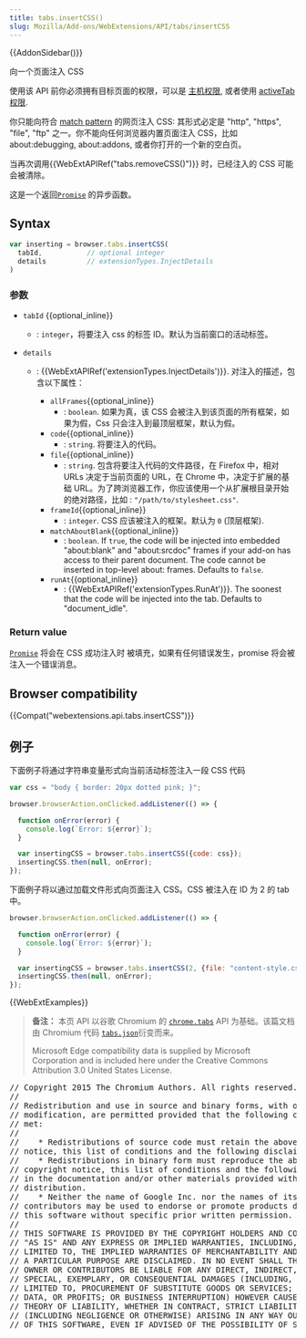 ```yaml
---
title: tabs.insertCSS()
slug: Mozilla/Add-ons/WebExtensions/API/tabs/insertCSS
---
```

{{AddonSidebar()}}

向一个页面注入 CSS

使用该 API 前你必须拥有目标页面的权限，可以是 [主机权限](/zh-CN/Add-ons/WebExtensions/manifest.json/permissions#Host_permissions), 或者使用 [activeTab 权限](/zh-CN/Add-ons/WebExtensions/manifest.json/permissions#activeTab_permission).

你只能向符合 [match pattern](/zh-CN/docs/Mozilla/Add-ons/WebExtensions/Match_patterns) 的网页注入 CSS: 其形式必定是 "http", "https", "file", "ftp" 之一。你不能向任何浏览器内置页面注入 CSS，比如 about:debugging, about:addons, 或者你打开的一个新的空白页。

当再次调用{{WebExtAPIRef("tabs.removeCSS()")}} 时，已经注入的 CSS 可能会被清除。

这是一个返回[`Promise`](/zh-CN/docs/Web/JavaScript/Reference/Global_Objects/Promise) 的异步函数。

## Syntax

```js
var inserting = browser.tabs.insertCSS(
  tabId,           // optional integer
  details          // extensionTypes.InjectDetails
)
```

### 参数

- `tabId` {{optional_inline}}
  - : `integer`，将要注入 css 的标签 ID。默认为当前窗口的活动标签。
- `details`

  - : {{WebExtAPIRef('extensionTypes.InjectDetails')}}. 对注入的描述，包含以下属性：

    - `allFrames`{{optional_inline}}
      - : `boolean`. 如果为真，该 CSS 会被注入到该页面的所有框架，如果为假，Css 只会注入到最顶层框架，默认为假。
    - `code`{{optional_inline}}
      - : `string`. 将要注入的代码。
    - `file`{{optional_inline}}
      - : `string`. 包含将要注入代码的文件路径，在 Firefox 中，相对 URLs 决定于当前页面的 URL，在 Chrome 中，决定于扩展的基础 URL。为了跨浏览器工作，你应该使用一个从扩展根目录开始的绝对路径，比如 : `"/path/to/stylesheet.css"`.
    - `frameId`{{optional_inline}}
      - : `integer`. CSS 应该被注入的框架。默认为 `0` (顶层框架).
    - `matchAboutBlank`{{optional_inline}}
      - : `boolean`. If `true`, the code will be injected into embedded "about:blank" and "about:srcdoc" frames if your add-on has access to their parent document. The code cannot be inserted in top-level about: frames. Defaults to `false`.
    - `runAt`{{optional_inline}}
      - : {{WebExtAPIRef('extensionTypes.RunAt')}}. The soonest that the code will be injected into the tab. Defaults to "document_idle".

### Return value

[`Promise`](/zh-CN/docs/Web/JavaScript/Reference/Global_Objects/Promise) 将会在 CSS 成功注入时 被填充，如果有任何错误发生，promise 将会被注入一个错误消息。

## Browser compatibility

{{Compat("webextensions.api.tabs.insertCSS")}}

## 例子

下面例子将通过字符串变量形式向当前活动标签注入一段 CSS 代码

```js
var css = "body { border: 20px dotted pink; }";

browser.browserAction.onClicked.addListener(() => {

  function onError(error) {
    console.log(`Error: ${error}`);
  }

  var insertingCSS = browser.tabs.insertCSS({code: css});
  insertingCSS.then(null, onError);
});
```

下面例子将以通过加载文件形式向页面注入 CSS。CSS 被注入在 ID 为 2 的 tab 中。

```js
browser.browserAction.onClicked.addListener(() => {

  function onError(error) {
    console.log(`Error: ${error}`);
  }

  var insertingCSS = browser.tabs.insertCSS(2, {file: "content-style.css"});
  insertingCSS.then(null, onError);
});
```

{{WebExtExamples}}

> **备注：** 本页 API 以谷歌 Chromium 的 [`chrome.tabs`](https://developer.chrome.com/extensions/tabs#method-insertCSS) API 为基础。该篇文档由 Chromium 代码 [`tabs.json`](https://chromium.googlesource.com/chromium/src/+/master/chrome/common/extensions/api/tabs.json)衍变而来。
>
> Microsoft Edge compatibility data is supplied by Microsoft Corporation and is included here under the Creative Commons Attribution 3.0 United States License.

<div class="hidden"><pre>// Copyright 2015 The Chromium Authors. All rights reserved.
//
// Redistribution and use in source and binary forms, with or without
// modification, are permitted provided that the following conditions are
// met:
//
//    * Redistributions of source code must retain the above copyright
// notice, this list of conditions and the following disclaimer.
//    * Redistributions in binary form must reproduce the above
// copyright notice, this list of conditions and the following disclaimer
// in the documentation and/or other materials provided with the
// distribution.
//    * Neither the name of Google Inc. nor the names of its
// contributors may be used to endorse or promote products derived from
// this software without specific prior written permission.
//
// THIS SOFTWARE IS PROVIDED BY THE COPYRIGHT HOLDERS AND CONTRIBUTORS
// "AS IS" AND ANY EXPRESS OR IMPLIED WARRANTIES, INCLUDING, BUT NOT
// LIMITED TO, THE IMPLIED WARRANTIES OF MERCHANTABILITY AND FITNESS FOR
// A PARTICULAR PURPOSE ARE DISCLAIMED. IN NO EVENT SHALL THE COPYRIGHT
// OWNER OR CONTRIBUTORS BE LIABLE FOR ANY DIRECT, INDIRECT, INCIDENTAL,
// SPECIAL, EXEMPLARY, OR CONSEQUENTIAL DAMAGES (INCLUDING, BUT NOT
// LIMITED TO, PROCUREMENT OF SUBSTITUTE GOODS OR SERVICES; LOSS OF USE,
// DATA, OR PROFITS; OR BUSINESS INTERRUPTION) HOWEVER CAUSED AND ON ANY
// THEORY OF LIABILITY, WHETHER IN CONTRACT, STRICT LIABILITY, OR TORT
// (INCLUDING NEGLIGENCE OR OTHERWISE) ARISING IN ANY WAY OUT OF THE USE
// OF THIS SOFTWARE, EVEN IF ADVISED OF THE POSSIBILITY OF SUCH DAMAGE.
</pre></div>
